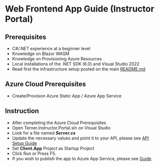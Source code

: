 # Web Frontend App Guide (Instructor Portal)

## Prerequisites
- C#/.NET experience at a beginner level
- Knowledge on Blazor WASM
- Knowledge on Provisioning Azure Resources 
- Local installations of the .NET SDK (6.0) and Visual Studio 2022
- Read first the infrastructure setup posted on the main [README.md](../../README.md)

## Azure Cloud Prerequisites
- Create/Provision Azure Static App / Azure App Service

## Instruction
- After completing the Azure Cloud Prerequisites
- Open Terner.Instructor.Portal.sln on Visual Studio
- Look for a file named ***Server.cs***
- Update the necessary values and point it to your API, please see [API Setup Guide](../backend/README.md)
- Set **Client.App** Project as Startup Project
- Click Run or Press F5.
- If you wish to publish the app to Azure App Service, please see [Guide](https://docs.microsoft.com/en-us/visualstudio/deployment/quickstart-deploy-aspnet-web-app?view=vs-2022&tabs=azure)
